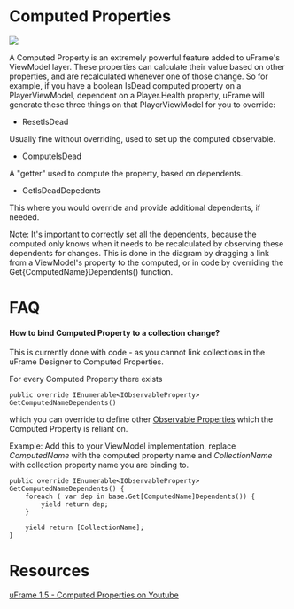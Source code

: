 # Computed Properties

![](http://i.imgur.com/qeDjrVR.png)

A Computed Property is an extremely powerful feature added to uFrame's ViewModel layer. These properties can calculate their value based on other properties, and are recalculated whenever one of those change. So for example, if you have a boolean IsDead computed property on a PlayerViewModel, dependent on a Player.Health property, uFrame will generate these three things on that PlayerViewModel for you to override:

* ResetIsDead

Usually fine without overriding, used to set up the computed observable.

* ComputeIsDead

A "getter" used to compute the property, based on dependents.

* GetIsDeadDepedents

This where you would override and provide additional dependents, if needed.

Note: It's important to correctly set all the dependents, because the computed only knows when it needs to be recalculated by observing these dependents for changes. This is done in the diagram by dragging a link from a ViewModel's property to the computed, or in code by overriding the Get{ComputedName}Dependents() function.

# FAQ

#### How to bind Computed Property to a collection change?

This is currently done with code - as you cannot link collections in the uFrame Designer to Computed Properties.

For every Computed Property there exists

`public override IEnumerable<IObservableProperty> GetComputedNameDependents()`

which you can override to define other [Observable Properties](../classes/signal.md) which the Computed Property is reliant on.

Example:
Add this to your ViewModel implementation, replace _ComputedName_ with the computed property name and _CollectionName_ with collection property name you are binding to.

```
public override IEnumerable<IObservableProperty> GetComputedNameDependents() {
    foreach ( var dep in base.Get[ComputedName]Dependents()) {
        yield return dep;
    }

    yield return [CollectionName];
}
```

# Resources

[uFrame 1.5 - Computed Properties on Youtube](https://www.youtube.com/watch?v=09gPdNbidDs)
